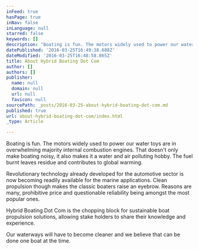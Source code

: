 ```yaml
---
inFeed: true
hasPage: true
inNav: false
inLanguage: null
starred: false
keywords: []
description: "Boating is fun. The motors widely used to power our water toys are in overwhelming majority internal combustion engines. That doesn't only make boating noisy, it also makes it a water and air polluting hobby. The fuel burnt leaves residue and contributes to global warming."
datePublished: '2016-03-25T16:49:38.688Z'
dateModified: '2016-03-25T16:48:58.865Z'
title: About Hybrid Boating Dot Com
author: []
authors: []
publisher:
  name: null
  domain: null
  url: null
  favicon: null
sourcePath: _posts/2016-03-25-about-hybrid-boating-dot-com.md
published: true
url: about-hybrid-boating-dot-com/index.html
_type: Article

---
```

Boating is fun. The motors widely used to power our water toys are in overwhelming majority internal combustion engines. That doesn't only make boating noisy, it also makes it a water and air polluting hobby. The fuel burnt leaves residue and contributes to global warming.

Revolutionary technology already developed for the automotive sector is now becoming readily available for the marine applications. Clean propulsion though makes the classic boaters raise an eyebrow. Reasons are many, prohibitive price and questionable reliability being amongst the most popular ones.

Hybrid Boating Dot Com is the chopping block for sustainable boat propulsion solutions, allowing stake holders to share their knowledge and experience.

Our waterways will have to become cleaner and we believe that can be done one boat at the time.